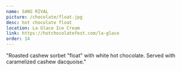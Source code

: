 ```yaml
---
name: SANS RIVAL
picture: /chocolate/float.jpg
desc: hot chocolate float
location: La Glace Ice Cream
link: https://hotchocolatefest.com/la-glace
order: 14
---
```


"Roasted cashew sorbet "float" with white hot chocolate.
Served with caramelized cashew dacquoise."
